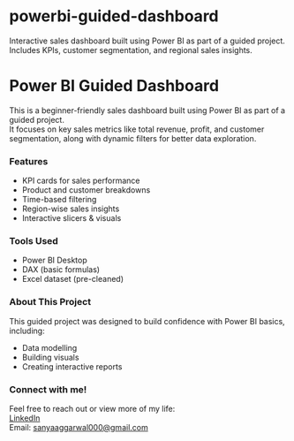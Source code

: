# powerbi-guided-dashboard
Interactive sales dashboard built using Power BI as part of a guided project. Includes KPIs, customer segmentation, and regional sales insights.
# Power BI Guided Dashboard

This is a beginner-friendly sales dashboard built using Power BI as part of a guided project.  
It focuses on key sales metrics like total revenue, profit, and customer segmentation, along with dynamic filters for better data exploration.


### Features
- KPI cards for sales performance
- Product and customer breakdowns
- Time-based filtering
- Region-wise sales insights
- Interactive slicers & visuals


### Tools Used
- Power BI Desktop
- DAX (basic formulas)
- Excel dataset (pre-cleaned)


### About This Project
This guided project was designed to build confidence with Power BI basics, including:
- Data modelling
- Building visuals
- Creating interactive reports


### Connect with me!
Feel free to reach out or view more of my life:  
[LinkedIn](www.linkedin.com/in/sanya-aggarwal-88a971226)  
Email: sanyaaggarwal000@gmail.com  


